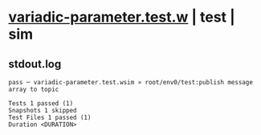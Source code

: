 # [variadic-parameter.test.w](../../../../../../tests/sdk_tests/topic/variadic-parameter.test.w) | test | sim

## stdout.log
```log
pass ─ variadic-parameter.test.wsim » root/env0/test:publish message array to topic

Tests 1 passed (1)
Snapshots 1 skipped
Test Files 1 passed (1)
Duration <DURATION>
```

